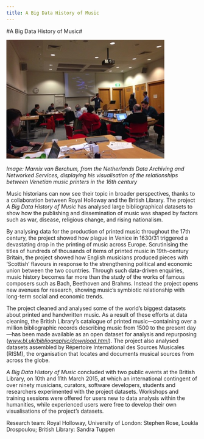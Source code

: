 ```yaml
---
title: A Big Data History of Music
---
```


#A Big Data History of Music#

![Image: Marnix van Berchum, from the Netherlands Data Archiving and Networked Services, displaying his visualisation of the relationships between Venetian music printers in the 16th century](Images/25.jpg)

_Image: Marnix van Berchum, from the Netherlands Data Archiving and Networked Services, displaying his visualisation of the relationships between Venetian music printers in the 16th century_

Music historians can now see their topic in broader perspectives, thanks to a collaboration between Royal Holloway and the British Library. The project _A Big Data History of Music_ has analysed large bibliographical datasets to show how the publishing and dissemination of music was shaped by factors such as war, disease, religious change, and rising nationalism. 

By analysing data for the production of printed music throughout the 17th century, the project showed how plague in Venice in 1630/31 triggered a devastating drop in the printing of music across Europe. Scrutinising the titles of hundreds of thousands of items of printed music in 19th-century Britain, the project showed how English musicians produced pieces with ‘Scottish’ flavours in response to the strengthening political and economic union between the two countries. Through such data-driven enquiries, music history becomes far more than the study of the works of famous composers such as Bach, Beethoven and Brahms. Instead the project opens new avenues for research, showing music’s symbiotic relationship with long-term social and economic trends. 

The project cleaned and analysed some of the world’s biggest datasets about printed and handwritten music. As a result of these efforts at data cleaning, the British Library’s catalogue of printed music—containing over a million bibliographic records describing music from 1500 to the present day—has been made available as an open dataset for analysis and repurposing (*www.bl.uk/bibliographic/download.html*). The project also analysed datasets assembled by Répertoire International des Sources Musicales (RISM), the organisation that locates and documents musical sources from across the globe. 

_A Big Data History of Music_ concluded with two public events at the British Library, on 10th and 11th March 2015, at which an international contingent of over ninety musicians, curators, software developers, students and researchers experimented with the project datasets. Workshops and training sessions were offered for users new to data analysis within the humanities, while experienced users were free to develop their own visualisations of the project’s datasets.

Research team: Royal Holloway, University of London: Stephen Rose, Loukla Drospoulou; British Library: Sandra Tuppen
